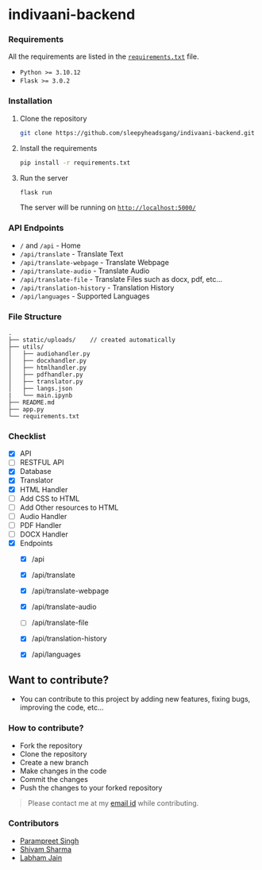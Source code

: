 # indivaani-backend

### Requirements
All the requirements are listed in the [`requirements.txt`](./requirements.txt) file.
-   `Python >= 3.10.12`
-   `Flask >= 3.0.2`

### Installation
1.  Clone the repository
    ```bash
    git clone https://github.com/sleepyheadsgang/indivaani-backend.git
    ```
2.  Install the requirements
    ```bash
    pip install -r requirements.txt
    ```
3.  Run the server
    ```bash
    flask run
    ```
    The server will be running on [`http://localhost:5000/`](http://localhost:5000/)

### API Endpoints
-   `/` and `/api` - Home
-   `/api/translate` - Translate Text
-   `/api/translate-webpage` - Translate Webpage
-   `/api/translate-audio` - Translate Audio
-   `/api/translate-file` - Translate Files such as docx, pdf, etc...
-   `/api/translation-history` - Translation History
-   `/api/languages` - Supported Languages

### File Structure
```
.
├── static/uploads/    // created automatically
├── utils/
│   ├── audiohandler.py
│   ├── docxhandler.py
│   ├── htmlhandler.py
│   ├── pdfhandler.py
│   ├── translator.py
│   ├── langs.json
|   └── main.ipynb
├── README.md
├── app.py
└── requirements.txt
```

### Checklist
-   [x]  API
-   [ ]  RESTFUL API
-   [x]  Database
-   [x]  Translator
-   [x]  HTML Handler
-   [ ]  Add CSS to HTML
-   [ ]  Add Other resources to HTML
-   [ ]  Audio Handler
-   [ ]  PDF Handler
-   [ ]  DOCX Handler
-   [x]  Endpoints
    -   [x]  /api
    -   [x]  /api/translate
    -   [x]  /api/translate-webpage
    -   [x]  /api/translate-audio
    -   [ ]  /api/translate-file
    -   [x]  /api/translation-history
    -   [x]  /api/languages


## Want to contribute?

-   You can contribute to this project by adding new features, fixing bugs, improving the code, etc...

### How to contribute?

-   Fork the repository
-   Clone the repository
-   Create a new branch
-   Make changes in the code
-   Commit the changes
-   Push the changes to your forked repository

> Please contact me at my [email id](mailto:connectwithparam.30@gmail.com) while contributing.

### Contributors
-   [Parampreet Singh](https://github.com/Param302)
-   [Shivam Sharma](https://github.com/theshivam7)
-   [Labham Jain](https://github.com/Labham-Jain)